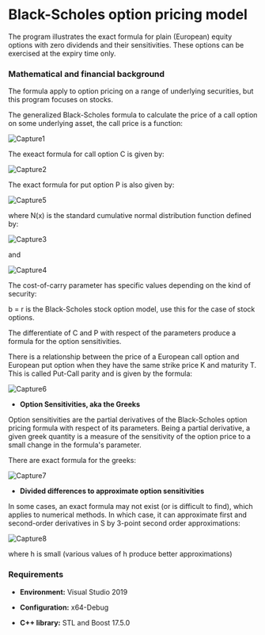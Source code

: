 # Black-Scholes option pricing model

The program illustrates the exact formula for plain (European) equity options  with zero dividends and their sensitivities. These options can be exercised at the expiry time only.

### Mathematical and financial background

The formula apply to option pricing on a range of underlying securities, but this program focuses on stocks.

The generalized Black-Scholes formula to calculate the price of a call option on some underlying asset, the call price is a function:

![Capture1](https://user-images.githubusercontent.com/24828971/114290555-594e7880-9a78-11eb-8175-c78ff34c2e66.JPG)

The exeact formula for call option C is given by:

![Capture2](https://user-images.githubusercontent.com/24828971/114290563-69665800-9a78-11eb-91c6-5d3381237ecc.JPG)

The exact formula for put option P is also  given by:

![Capture5](https://user-images.githubusercontent.com/24828971/114290569-784d0a80-9a78-11eb-9f5c-45fa66ef79a6.JPG)

where N(x) is the standard cumulative normal distribution function defined by:

![Capture3](https://user-images.githubusercontent.com/24828971/114290574-7daa5500-9a78-11eb-9f62-7750eaeb5206.JPG)

and

![Capture4](https://user-images.githubusercontent.com/24828971/114290579-83a03600-9a78-11eb-8c2f-f9bca6b3e2c0.JPG)

The cost-of-carry parameter has specific values depending on the kind of security: 

b = r is the Black-Scholes stock option model, use this for the case of stock options.

The differentiate of C and P with respect of the parameters produce a formula for the option sensitivities. 

There is a relationship between the price of a European call option and European put option when they have the same strike price K and maturity T. This is called Put-Call parity and is given by the formula:

![Capture6](https://user-images.githubusercontent.com/24828971/114290584-8bf87100-9a78-11eb-8b6f-64dec5dc4b46.JPG)

* **Option Sensitivities, aka the Greeks**

 Option sensitivities are the partial derivatives of the Black-Scholes option pricing formula with respect of its parameters. Being a partial derivative, a given greek quantity is a measure of the sensitivity of the option price to a small change in the formula's parameter. 
 
 There are exact formula for the greeks:
 
![Capture7](https://user-images.githubusercontent.com/24828971/114290586-931f7f00-9a78-11eb-8b14-0d1ce62c7317.JPG)
 
 * **Divided differences to approximate option sensitivities**
 
 In some cases, an exact formula may not exist (or is difficult to find), which applies to numerical methods. In which case, it can approximate first and second-order derivatives in S by 3-point second order approximations:
 
![Capture8](https://user-images.githubusercontent.com/24828971/114290591-9a468d00-9a78-11eb-92d3-51d7b50bc06a.JPG)
 
 where  h is small (various values of h produce better approximations)

### Requirements

* **Environment:** Visual Studio 2019 

* **Configuration:** x64-Debug

* **C++ library:** STL and Boost 17.5.0

